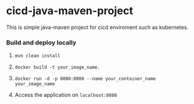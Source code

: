 # cicd-java-maven-project
This is simple java-maven project for cicd enviroment such as kubernetes.

### Build and deploy locally 

1. ```mvn clean install```


3. ```docker build -t your_image_name.```


4. ```docker run -d -p 8080:8080 --name your_container_name your_image_name```


5. Access the application on ```localhost:8080```




